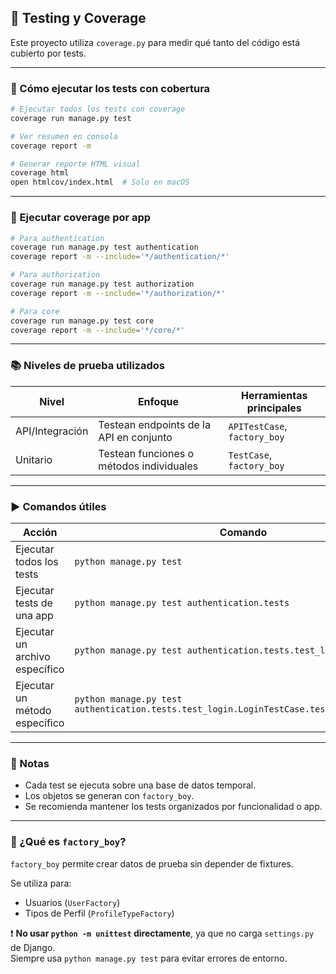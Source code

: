 ## 🧪 Testing y Coverage

Este proyecto utiliza `coverage.py` para medir qué tanto del código está cubierto por tests.

---

### 🔄 Cómo ejecutar los tests con cobertura

```bash
# Ejecutar todos los tests con coverage
coverage run manage.py test

# Ver resumen en consola
coverage report -m

# Generar reporte HTML visual
coverage html
open htmlcov/index.html  # Solo en macOS
```

---

### 🎯 Ejecutar coverage por app

```bash
# Para authentication
coverage run manage.py test authentication
coverage report -m --include='*/authentication/*'

# Para authorization
coverage run manage.py test authorization
coverage report -m --include='*/authorization/*'

# Para core
coverage run manage.py test core
coverage report -m --include='*/core/*'
```

---

### 📚 Niveles de prueba utilizados

| Nivel           | Enfoque                                  | Herramientas principales        |
|-----------------|-------------------------------------------|----------------------------------|
| API/Integración | Testean endpoints de la API en conjunto  | `APITestCase`, `factory_boy`    |
| Unitario        | Testean funciones o métodos individuales  | `TestCase`, `factory_boy`       |

---

### ▶️ Comandos útiles

| Acción                           | Comando                                                             |
|----------------------------------|----------------------------------------------------------------------|
| Ejecutar todos los tests         | `python manage.py test`                                             |
| Ejecutar tests de una app        | `python manage.py test authentication.tests`                        |
| Ejecutar un archivo específico   | `python manage.py test authentication.tests.test_login`             |
| Ejecutar un método específico    | `python manage.py test authentication.tests.test_login.LoginTestCase.test_login_admin_sma` |

---

### 📌 Notas

- Cada test se ejecuta sobre una base de datos temporal.
- Los objetos se generan con `factory_boy`.
- Se recomienda mantener los tests organizados por funcionalidad o app.

---

### 🧰 ¿Qué es `factory_boy`?

`factory_boy` permite crear datos de prueba sin depender de fixtures.

Se utiliza para:
- Usuarios (`UserFactory`)
- Tipos de Perfil (`ProfileTypeFactory`)

❗ **No usar `python -m unittest` directamente**, ya que no carga `settings.py` de Django.  
Siempre usa `python manage.py test` para evitar errores de entorno.